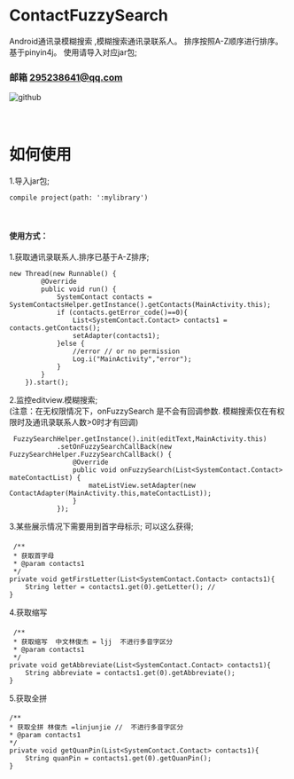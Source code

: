 # ContactFuzzySearch
Android通讯录模糊搜索 ,模糊搜索通讯录联系人。 排序按照A-Z顺序进行排序。基于pinyin4j。 使用请导入对应jar包;

### 邮箱 295238641@qq.com
![github](http://imya.gzdn.openstorage.cn/qiqu/jdfw.gif?token=3517969efe35f3a3e08b4677c4bde78b7c5e3a09&e=11500363141 "github") 

<br>如何使用
===
1.导入jar包;

    compile project(path: ':mylibrary')
    
#### 使用方式：
1.获取通讯录联系人.排序已基于A-Z排序;
  
    new Thread(new Runnable() {
            @Override
            public void run() {
                SystemContact contacts = SystemContactsHelper.getInstance().getContacts(MainActivity.this);
                if (contacts.getError_code()==0){
                    List<SystemContact.Contact> contacts1 = contacts.getContacts();
                    setAdapter(contacts1);
                }else {
                    //error // or no permission
                    Log.i("MainActivity","error");
                }
            }
        }).start();
2.监控editview.模糊搜索; <br>(注意：在无权限情况下，onFuzzySearch 是不会有回调参数. 模糊搜索仅在有权限时及通讯录联系人数>0时才有回调)
  
     FuzzySearchHelper.getInstance().init(editText,MainActivity.this)
                .setOnFuzzySearchCallBack(new FuzzySearchHelper.FuzzySearchCallBack() {
                    @Override
                    public void onFuzzySearch(List<SystemContact.Contact> mateContactList) {
                        mateListView.setAdapter(new ContactAdapter(MainActivity.this,mateContactList));
                    }
                });

3.某些展示情况下需要用到首字母标示; 可以这么获得;

####
     /**
     * 获取首字母
     * @param contacts1
     */
    private void getFirstLetter(List<SystemContact.Contact> contacts1){
        String letter = contacts1.get(0).getLetter(); //
    }
4.获取缩写
####
     /**
     * 获取缩写  中文林俊杰 = ljj  不进行多音字区分
     * @param contacts1
     */
    private void getAbbreviate(List<SystemContact.Contact> contacts1){
        String abbreviate = contacts1.get(0).getAbbreviate();
    }
5.获取全拼
####
    /**
    * 获取全拼 林俊杰 =linjunjie //  不进行多音字区分
    * @param contacts1
    */
    private void getQuanPin(List<SystemContact.Contact> contacts1){
        String quanPin = contacts1.get(0).getQuanPin();
    }
